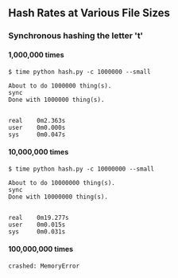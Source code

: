 ## Hash Rates at Various File Sizes

### Synchronous hashing the letter 't'

#### 1,000,000 times
```
$ time python hash.py -c 1000000 --small                                                                    

About to do 1000000 thing(s).
sync
Done with 1000000 thing(s).


real    0m2.363s
user    0m0.000s
sys     0m0.047s
```


#### 10,000,000 times
```
$ time python hash.py -c 10000000 --small

About to do 10000000 thing(s).
sync
Done with 10000000 thing(s).


real    0m19.277s
user    0m0.015s
sys     0m0.031s
```

#### 100,000,000 times
```
crashed: MemoryError
```